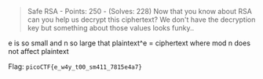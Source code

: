 > Safe RSA - Points: 250 - (Solves: 228)
> Now that you know about RSA can you help us decrypt this ciphertext? We don't have the decryption key but something about those values looks funky..

e is so small and n so large that plaintext^e = ciphertext where mod n does not affect plaintext


Flag: `picoCTF{e_w4y_t00_sm411_7815e4a7}`
